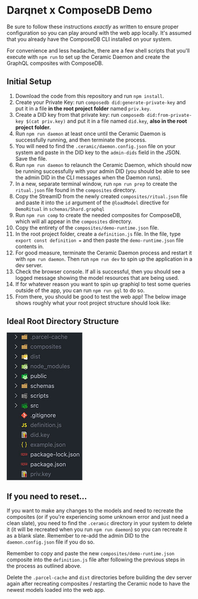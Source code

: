 # Darqnet x ComposeDB Demo

Be sure to follow these instructions _exactly_ as written to ensure proper configuration so you can play around with the web app locally. It's assumed that you already have the ComposeDB CLI installed on your system.

For convenience and less headache, there are a few shell scripts that you'll execute with `npm run` to set up the Ceramic Daemon and create the GraphQL composites with ComposeDB.

## Initial Setup

1. Download the code from this repository and run `npm install`.
2. Create your Private Key: run `composedb did:generate-private-key` and put it in a file **in the root project folder** named `priv.key`.
3. Create a DID key from that private key: run `composedb did:from-private-key $(cat priv.key)` and put it in a file named `did.key`, **also in the root project folder.**
4. Run `npm run daemon` at least once until the Ceramic Daemon is successfully running, and then terminate the process.
5. You will need to find the `.ceramic/daemon.config.json` file on your system and paste in the DID key to the `admin-dids` field in the JSON. Save the file.
6. Run `npm run daemon` to relaunch the Ceramic Daemon, which should now be running successfully with your admin DID (you should be able to see the admin DID in the CLI messages when the Daemon runs).
7. In a new, separate terminal window, run `npm run prep` to create the `ritual.json` file found in the `composites` directory.
8. Copy the StreamID from the newly created `composites/ritual.json` file and paste it into the `id` argument of the `@loadModel` directive for `DemoRitual` in `schemas/Shard.graphql`
9. Run `npm run comp` to create the needed composites for ComposeDB, which will all appear in the `composites` directory.
10. Copy the entirety of the `composites/demo-runtime.json` file.
11. In the root project folder, create a `definition.js` file. In the file, type `export const definition =` and then paste the `demo-runtime.json` file contents in.
12. For good measure, terminate the Ceramic Daemon process and restart it with `npm run daemon`. Then run `npm run dev` to spin up the application in a dev server.
13. Check the browser console. If all is successful, then you should see a logged message showing the model resources that are being used.
14. If for whatever reason you want to spin up graphiql to test some queries outside of the app, you can run `npm run gql` to do so.
15. From there, you should be good to test the web app! The below image shows roughly what your root project structure should look like:

## Ideal Root Directory Structure

![Project Folder Structure](structure-example.jpg)

## If you need to reset...

If you want to make any changes to the models and need to recreate the composites (or if you're experiencing some unknown error and just need a clean slate), you need to find the `.ceramic` directory in your system to delete it (it will be recreated when you run `npm run daemon`) so you can recreate it as a blank slate. Remember to re-add the admin DID to the `daemon.config.json` file if you do so.

Remember to copy and paste the new `composites/demo-runtime.json` composite into the `definition.js` file after following the previous steps in the process as outlined above.

Delete the `.parcel-cache` and `dist` directories before building the dev server again after recreating composites / restarting the Ceramic node to have the newest models loaded into the web app.
